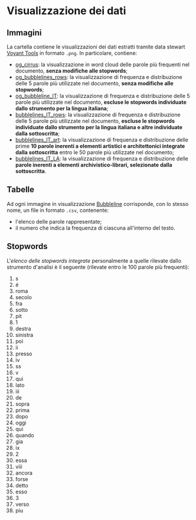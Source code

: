 # Visualizzazione dei dati

## Immagini

La cartella contiene le visualizzazioni dei dati estratti tramite data stewart [Voyant Tools](https://voyant-tools.org/) in formato `.png`. In particolare, contiene:
  * [og_cirrus](https://github.com/ggdrll/esame/blob/main/docs/viz/og_cirrus.png): la visualizzazione in word cloud delle parole più frequenti nel documento, **senza modifiche alle stopwords**;
  * [og_bubblelines_rows](https://github.com/ggdrll/esame/blob/main/docs/viz/og_bubblelines_rows.png): la visualizzazione di frequenza e distribuzione delle 5 parole più utilizzate nel documento, **senza modifiche alle stopwords**;
  * [og_bubbleline_IT](https://github.com/ggdrll/esame/blob/main/docs/viz/og_bubblelines_IT.png): la visualizzazione di frequenza e distribuzione delle 5 parole più utilizzate nel documento, **escluse le stopwords individuate dallo strumento per la lingua italiana**;
  * [bubblelines_IT_rows](https://github.com/ggdrll/esame/blob/main/docs/viz/bubbleline_IT_rows.png): la visualizzazione di frequenza e distribuzione delle 5 parole più utilizzate nel documento, **escluse le stopwords individuate dallo strumento per la lingua italiana e altre individuate dalla sottoscritta**;
  * [bubblelines_IT_art](https://github.com/ggdrll/esame/blob/main/docs/viz/bubblelines_IT_art.png): la visualizzazione di frequenza e distribuzione delle prime **10 parole inerenti a elementi artistici e architettonici integrate dalla sottoscritta** entro le 50 parole più utilizzate nel documento;
  * [bubblelines_IT_LA](https://github.com/ggdrll/esame/blob/main/docs/viz/bubblelines_IT_AL.png): la visualizzazione di frequenza e distribuzione delle **parole inerenti a elementi archivistico-librari, selezionate dalla sottoscritta**.


## Tabelle

Ad ogni immagine in visualizzazione [Bubbleline](https://voyant-tools.org/docs/#!/guide/bubblelines) corrisponde, con lo stesso nome, un file in formato `.csv`, contenente:
* l'elenco delle parole rappresentate;
* il numero che indica la frequenza di ciascuna all'interno del testo.


## Stopwords

L'*elenco delle stopwords integrate* personalmente a quelle rilevate dallo strumento d'analisi è il seguente (rilevate entro le 100 parole più frequenti):
1) s
2) é
3) roma
4) secolo
5) fra
6) sotto
7) pit
8) 1
9) destra
10) sinistra
11) poi
12) ii
13) presso
14) iv
15) ss
16) v
17) qui
18) lato
19) iii
20) de
21) sopra
22) prima
23) dopo
24) oggi
25) qui
26) quando
27) gia
28) ix
29) 2
30) essa
31) viii
32) ancora
33) forse
34) detto
35) esso
36) 3
37) verso
38) piu
